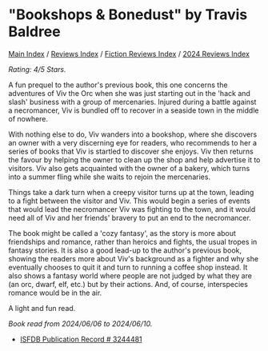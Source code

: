 # "Bookshops & Bonedust" by Travis Baldree

[Main Index](../../../README.md) / [Reviews Index](../../README.md) / [Fiction Reviews Index](../README.md) / [2024 Reviews Index](README.md)

*Rating: 4/5 Stars.*

A fun prequel to the author's previous book, this one concerns the adventures of Viv the Orc when she was just starting out in the 'hack and slash' business with a group of mercenaries. Injured during a battle against a necromancer, Viv is bundled off to recover in a seaside town in the middle of nowhere.

With nothing else to do, Viv wanders into a bookshop, where she discovers an owner with a very discerning eye for readers, who recommends to her a series of books that Viv is startled to discover she enjoys. Viv then returns the favour by helping the owner to clean up the shop and help advertise it to visitors. Viv also gets acquainted with the owner of a bakery, which turns into a summer fling while she waits to rejoin the mercenaries.

Things take a dark turn when a creepy visitor turns up at the town, leading to a fight between the visitor and Viv. This would begin a series of events that would lead the necromancer Viv was fighting to the town, and it would need all of Viv and her friends' bravery to put an end to the necromancer.

The book might be called a 'cozy fantasy', as the story is more about friendships and romance, rather than heroics and fights, the usual tropes in fantasy stories. It is also a good lead-up to the author's previous book, showing the readers more about Viv's background as a fighter and why she eventually chooses to quit it and turn to running a coffee shop instead. It also shows a fantasy world where people are not judged by what they are (an orc, dwarf, elf, etc.) but by their actions. And, of course, interspecies romance would be in the air.

A light and fun read.

*Book read from 2024/06/06 to 2024/06/10.*

- [ISFDB Publication Record # 3244481](https://www.isfdb.org/cgi-bin/title.cgi?3244481)
